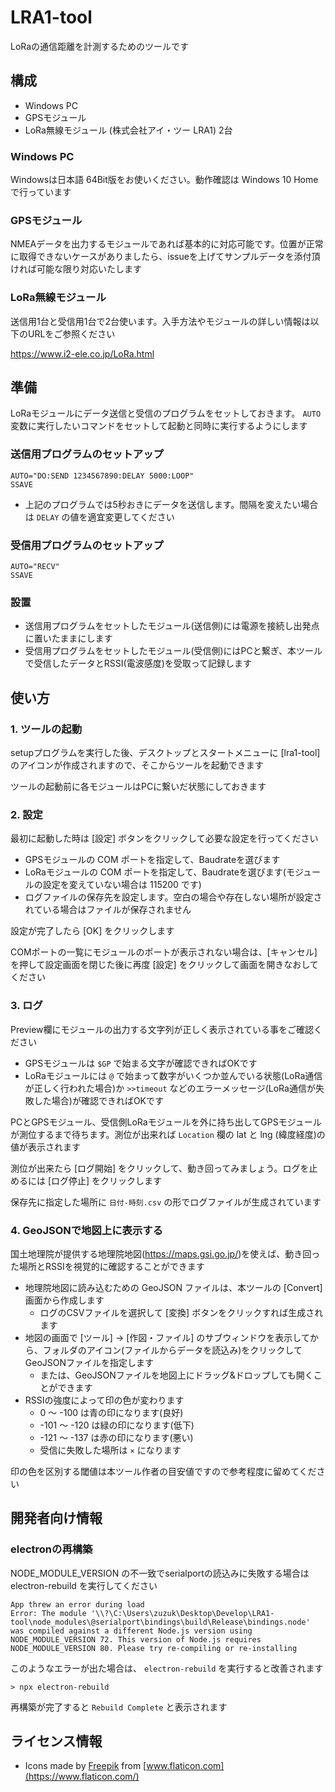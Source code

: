 # LRA1-tool

LoRaの通信距離を計測するためのツールです

## 構成

* Windows PC
* GPSモジュール
* LoRa無線モジュール (株式会社アイ・ツー LRA1) 2台

### Windows PC

Windowsは日本語 64Bit版をお使いください。動作確認は Windows 10 Home で行っています

### GPSモジュール

NMEAデータを出力するモジュールであれば基本的に対応可能です。位置が正常に取得できないケースがありましたら、issueを上げてサンプルデータを添付頂ければ可能な限り対応いたします

### LoRa無線モジュール

送信用1台と受信用1台で2台使います。入手方法やモジュールの詳しい情報は以下のURLをご参照ください

<https://www.i2-ele.co.jp/LoRa.html>

## 準備

LoRaモジュールにデータ送信と受信のプログラムをセットしておきます。 `AUTO` 変数に実行したいコマンドをセットして起動と同時に実行するようにします

### 送信用プログラムのセットアップ

```vbnet
AUTO="DO:SEND 1234567890:DELAY 5000:LOOP"
SSAVE
```

* 上記のプログラムでは5秒おきにデータを送信します。間隔を変えたい場合は `DELAY` の値を適宜変更してください

### 受信用プログラムのセットアップ

```vbnet
AUTO="RECV"
SSAVE
```

### 設置

* 送信用プログラムをセットしたモジュール(送信側)には電源を接続し出発点に置いたままにします
* 受信用プログラムをセットしたモジュール(受信側)にはPCと繋ぎ、本ツールで受信したデータとRSSI(電波感度)を受取って記録します

## 使い方

### 1. ツールの起動

setupプログラムを実行した後、デスクトップとスタートメニューに [lra1-tool] のアイコンが作成されますので、そこからツールを起動できます

ツールの起動前に各モジュールはPCに繋いだ状態にしておきます

### 2. 設定

最初に起動した時は [設定] ボタンをクリックして必要な設定を行ってください

* GPSモジュールの COM ポートを指定して、Baudrateを選びます
* LoRaモジュールの COM ポートを指定して、Baudrateを選びます(モジュールの設定を変えていない場合は 115200 です)
* ログファイルの保存先を設定します。空白の場合や存在しない場所が設定されている場合はファイルが保存されません

設定が完了したら [OK] をクリックします

COMポートの一覧にモジュールのポートが表示されない場合は、[キャンセル] を押して設定画面を閉じた後に再度 [設定] をクリックして画面を開きなおしてください

### 3. ログ

Preview欄にモジュールの出力する文字列が正しく表示されている事をご確認ください

* GPSモジュールは `$GP` で始まる文字が確認できればOKです
* LoRaモジュールには `@` で始まって数字がいくつか並んでいる状態(LoRa通信が正しく行われた場合)か `>>timeout` などのエラーメッセージ(LoRa通信が失敗した場合)が確認できればOKです

PCとGPSモジュール、受信側LoRaモジュールを外に持ち出してGPSモジュールが測位するまで待ちます。測位が出来れば `Location` 欄の lat と lng (緯度経度)の値が表示されます

測位が出来たら [ログ開始] をクリックして、動き回ってみましょう。ログを止めるには [ログ停止] をクリックします

保存先に指定した場所に `日付-時刻.csv` の形でログファイルが生成されています

### 4. GeoJSONで地図上に表示する

国土地理院が提供する地理院地図(<https://maps.gsi.go.jp/>)を使えば、動き回った場所とRSSIを視覚的に確認することができます

* 地理院地図に読み込むための GeoJSON ファイルは、本ツールの [Convert] 画面から作成します
  * ログのCSVファイルを選択して [変換] ボタンをクリックすれば生成されます
* 地図の画面で [ツール] → [作図・ファイル] のサブウィンドウを表示してから、フォルダのアイコン(ファイルからデータを読込み)をクリックしてGeoJSONファイルを指定します
  * または、GeoJSONファイルを地図上にドラッグ&ドロップしても開くことができます
* RSSIの強度によって印の色が変わります
  * 0 ～ -100 は青の印になります(良好)
  * -101 ～ -120 は緑の印になります(低下)
  * -121 ～ -137 は赤の印になります(悪い)
  * 受信に失敗した場所は `×` になります

印の色を区別する閾値は本ツール作者の目安値ですので参考程度に留めてください

## 開発者向け情報

### electronの再構築

NODE_MODULE_VERSION の不一致でserialportの読込みに失敗する場合は electron-rebuild を実行してください

```shell-session
App threw an error during load
Error: The module '\\?\C:\Users\zuzuk\Desktop\Develop\LRA1-tool\node_modules\@serialport\bindings\build\Release\bindings.node'
was compiled against a different Node.js version using
NODE_MODULE_VERSION 72. This version of Node.js requires
NODE_MODULE_VERSION 80. Please try re-compiling or re-installing
```

このようなエラーが出た場合は、 `electron-rebuild` を実行すると改善されます

```shell-session
> npx electron-rebuild
```

再構築が完了すると `Rebuild Complete` と表示されます

## ライセンス情報

* Icons made by [Freepik](https://www.flaticon.com/authors/freepik) from [www.flaticon.com](https://www.flaticon.com/)
